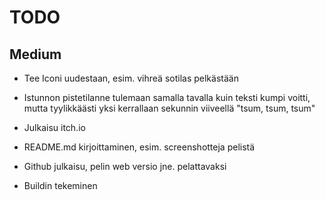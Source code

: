 # TODO


## Medium
- Tee Iconi uudestaan, esim. vihreä sotilas pelkästään
- Istunnon pistetilanne tulemaan samalla tavalla kuin teksti kumpi voitti, mutta tyylikkäästi yksi kerrallaan sekunnin viiveellä "tsum, tsum, tsum"

    
- Julkaisu itch.io 
- README.md kirjoittaminen, esim. screenshotteja pelistä
- Github julkaisu, pelin web versio jne. pelattavaksi
- Buildin tekeminen
